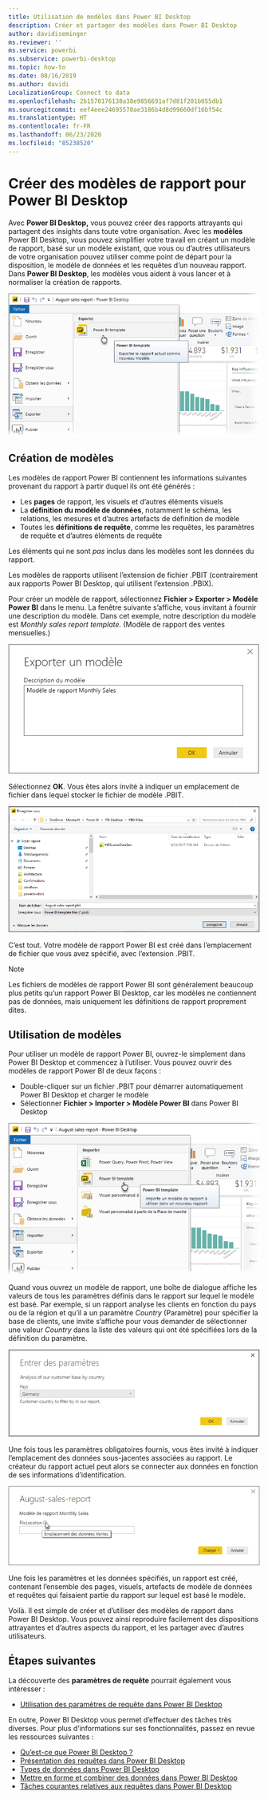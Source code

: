 ```yaml
---
title: Utilisation de modèles dans Power BI Desktop
description: Créer et partager des modèles dans Power BI Desktop
author: davidiseminger
ms.reviewer: ''
ms.service: powerbi
ms.subservice: powerbi-desktop
ms.topic: how-to
ms.date: 08/16/2019
ms.author: davidi
LocalizationGroup: Connect to data
ms.openlocfilehash: 2b1570176138a38e9856691af7d81f201b055db1
ms.sourcegitcommit: eef4eee24695570ae3186b4d8d99660df16bf54c
ms.translationtype: HT
ms.contentlocale: fr-FR
ms.lasthandoff: 06/23/2020
ms.locfileid: "85238520"
---
```

# <a name="create-report-templates-for-power-bi-desktop"></a>Créer des modèles de rapport pour Power BI Desktop

Avec **Power BI Desktop,** vous pouvez créer des rapports attrayants qui partagent des insights dans toute votre organisation. Avec les **modèles** Power BI Desktop, vous pouvez simplifier votre travail en créant un modèle de rapport, basé sur un modèle existant, que vous ou d’autres utilisateurs de votre organisation pouvez utiliser comme point de départ pour la disposition, le modèle de données et les requêtes d’un nouveau rapport. Dans **Power BI Desktop**, les modèles vous aident à vous lancer et à normaliser la création de rapports.

![Exporter un rapport en tant que modèle](media/desktop-templates/desktop-templates-01.png)

## <a name="creating-templates"></a>Création de modèles

Les modèles de rapport Power BI contiennent les informations suivantes provenant du rapport à partir duquel ils ont été générés :

* Les **pages** de rapport, les visuels et d’autres éléments visuels
* La **définition du modèle de données**, notamment le schéma, les relations, les mesures et d’autres artefacts de définition de modèle
* Toutes les **définitions de requête**, comme les requêtes, les paramètres de requête et d’autres éléments de requête

Les éléments qui ne sont *pas* inclus dans les modèles sont les données du rapport. 

Les modèles de rapports utilisent l’extension de fichier .PBIT (contrairement aux rapports Power BI Desktop, qui utilisent l’extension .PBIX). 

Pour créer un modèle de rapport, sélectionnez **Fichier > Exporter > Modèle Power BI** dans le menu. La fenêtre suivante s’affiche, vous invitant à fournir une description du modèle. Dans cet exemple, notre description du modèle est *Monthly sales report template.* (Modèle de rapport des ventes mensuelles.)

![Boîte de dialogue de description de l’exportation d’un modèle](media/desktop-templates/desktop-templates-02.png)

Sélectionnez **OK**. Vous êtes alors invité à indiquer un emplacement de fichier dans lequel stocker le fichier de modèle .PBIT.

![Emplacement du modèle](media/desktop-templates/desktop-templates-03.png)

C’est tout. Votre modèle de rapport Power BI est créé dans l’emplacement de fichier que vous avez spécifié, avec l’extension .PBIT.

> [!NOTE]
> Les fichiers de modèles de rapport Power BI sont généralement beaucoup plus petits qu’un rapport Power BI Desktop, car les modèles ne contiennent pas de données, mais uniquement les définitions de rapport proprement dites. 

## <a name="using-templates"></a>Utilisation de modèles

Pour utiliser un modèle de rapport Power BI, ouvrez-le simplement dans Power BI Desktop et commencez à l’utiliser. Vous pouvez ouvrir des modèles de rapport Power BI de deux façons :

* Double-cliquer sur un fichier .PBIT pour démarrer automatiquement Power BI Desktop et charger le modèle
* Sélectionner **Fichier > Importer > Modèle Power BI** dans Power BI Desktop

![Importer un modèle](media/desktop-templates/desktop-templates-04.png)

Quand vous ouvrez un modèle de rapport, une boîte de dialogue affiche les valeurs de tous les paramètres définis dans le rapport sur lequel le modèle est basé. Par exemple, si un rapport analyse les clients en fonction du pays ou de la région et qu’il a un paramètre *Country* (Paramètre) pour spécifier la base de clients, une invite s’affiche pour vous demander de sélectionner une valeur *Country* dans la liste des valeurs qui ont été spécifiées lors de la définition du paramètre. 

![Spécifier des paramètres pour un modèle](media/desktop-templates/desktop-templates-05a.png)

Une fois tous les paramètres obligatoires fournis, vous êtes invité à indiquer l’emplacement des données sous-jacentes associées au rapport. Le créateur du rapport actuel peut alors se connecter aux données en fonction de ses informations d’identification.

![Spécifier un emplacement des données pour un modèle](media/desktop-templates/desktop-templates-05.png)

Une fois les paramètres et les données spécifiés, un rapport est créé, contenant l’ensemble des pages, visuels, artefacts de modèle de données et requêtes qui faisaient partie du rapport sur lequel est basé le modèle. 

Voilà. Il est simple de créer et d’utiliser des modèles de rapport dans Power BI Desktop. Vous pouvez ainsi reproduire facilement des dispositions attrayantes et d’autres aspects du rapport, et les partager avec d’autres utilisateurs.

## <a name="next-steps"></a>Étapes suivantes
La découverte des **paramètres de requête** pourrait également vous intéresser :
* [Utilisation des paramètres de requête dans Power BI Desktop](https://docs.microsoft.com/power-query/power-query-query-parameters)

En outre, Power BI Desktop vous permet d’effectuer des tâches très diverses. Pour plus d’informations sur ses fonctionnalités, passez en revue les ressources suivantes :

* [Qu’est-ce que Power BI Desktop ?](../fundamentals/desktop-what-is-desktop.md)
* [Présentation des requêtes dans Power BI Desktop](../transform-model/desktop-query-overview.md)
* [Types de données dans Power BI Desktop](../connect-data/desktop-data-types.md)
* [Mettre en forme et combiner des données dans Power BI Desktop](../connect-data/desktop-shape-and-combine-data.md)
* [Tâches courantes relatives aux requêtes dans Power BI Desktop](../transform-model/desktop-common-query-tasks.md)    
